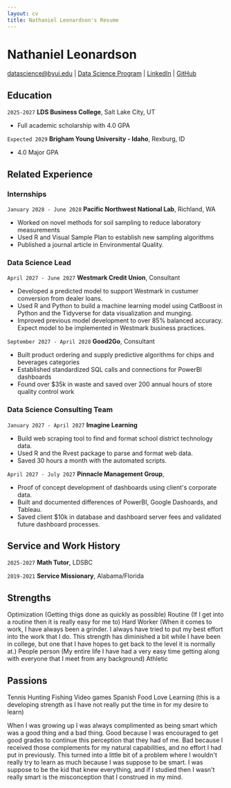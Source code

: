 ```yaml
---
layout: cv
title: Nathaniel Leonardson's Resume
---
```

# Nathaniel Leonardson


<div id="webaddress">
<a href="datascience@byui.edu">datascience@byui.edu</a>
| <a href="https://byuidatascience.github.io/development.html">Data Science Program</a>
| <a href="https://www.linkedin.com/groups/13537407/">LinkedIn</a>
| <a href="https://github.com/byuids-resumes">GitHub</a>
</div>

<!-- https://www.monique.tech/the-art-of-markdown -->

## Education

`2025-2027`
__LDS Business College__, Salt Lake City, UT

- Full academic scholarship with 4.0 GPA

`Expected 2029`
__Brigham Young University - Idaho__, Rexburg, ID

- 4.0 Major GPA


## Related Experience

### Internships

`January 2028 - June 2028`
__Pacific Northwest National Lab__, Richland, WA

- Worked on novel methods for soil sampling to reduce laboratory measurements
- Used R and Visual Sample Plan to establish new sampling algorithms
- Published a journal article in Environmental Quality.

### Data Science Lead

`April 2027 - June 2027`
__Westmark Credit Union__, Consultant

- Developed a predicted model to support Westmark in custumer conversion from dealer loans.
- Used R and Python to build a machine learning model using CatBoost in Python and the Tidyverse for data visualization and munging. 
- Improved previous model development to over 85% balanced accuracy. Expect model to be implemented in Westmark business practices.

`September 2027 - April 2028`
__Good2Go__, Consultant

- Built product ordering and supply predictive algorithms for chips and beverages categories
- Established standardized SQL calls and connections for PowerBI dashboards
- Found over $35k in waste and saved over 200 annual hours of store quality control work 

### Data Science Consulting Team

`January 2027 - April 2027`
__Imagine Learning__

- Build web scraping tool to find and format school district technology data.
- Used R and the Rvest package to parse and format web data.
- Saved 30 hours a month with the automated scripts.

`April 2027 - July 2027`
__Pinnacle Management Group__, 

- Proof of concept development of dashboards using client's corporate data.
- Built and documented differences of PowerBI, Google Dashoards, and Tableau.
- Saved client $10k in database and dashboard server fees and validated future dashboard processes.


## Service and Work History

`2025-2027`
__Math Tutor__, LDSBC


`2019-2021`
__Service Missionary__, Alabama/Florida

## Strengths

Optimization (Getting thigs done as quickly as possible)
Routine (If I get into a routine then it is really easy for me to)
Hard Worker (When it comes to work, I have always been a grinder. I always have tried to put my best effort into the work that I do. This strength has diminished a bit while I have been in college, but one that I have hopes to get back to the level it is normally at.)
People person (My entire life I have had a very easy time getting along with everyone that I meet from any background)
Athletic

## Passions
Tennis
Hunting
Fishing
Video games
Spanish
Food
Love Learning (this is a developing strength as I have not really put the time in for my desire to learn)

When I was growing up I was always complimented as being smart which was a good thing and a bad thing. Good because I was encouraged to get good grades to continue this perception that they had of me. Bad because I received those complements for my natural capabilities, and no effort I had put in previously. This turned into a little bit of a problem where I wouldn't really try to learn as much because I was suppose to be smart. I was suppose to be the kid that knew everything, and if I studied then I wasn't really smart is the misconception that I construed in my mind. 


<!-- ### Footer

Last updated: May 2013 -->


